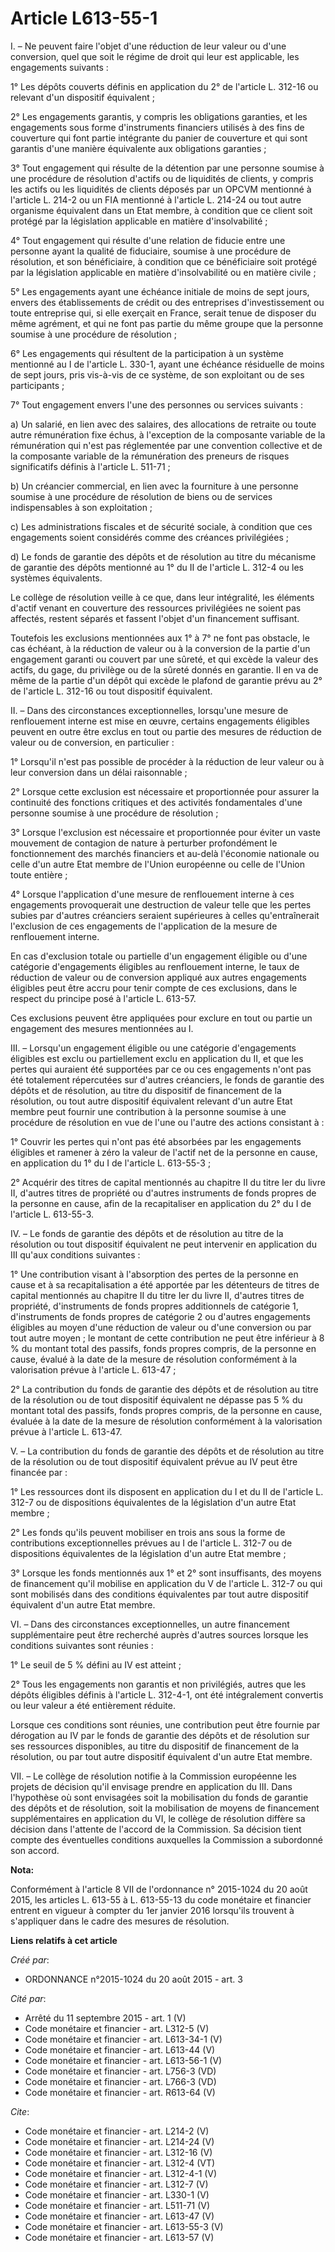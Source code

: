 # Article L613-55-1

I. – Ne peuvent faire l'objet d'une réduction de leur valeur ou d'une conversion, quel que soit le régime de droit qui leur
est applicable, les engagements suivants : 

1° Les dépôts couverts définis en application du 2° de l'article L. 312-16 ou relevant d'un dispositif équivalent ; 

2° Les engagements garantis, y compris les obligations garanties, et les engagements sous forme d'instruments financiers
utilisés à des fins de couverture qui font partie intégrante du panier de couverture et qui sont garantis d'une manière
équivalente aux obligations garanties ; 

3° Tout engagement qui résulte de la détention par une personne soumise à une procédure de résolution d'actifs ou de
liquidités de clients, y compris les actifs ou les liquidités de clients déposés par un OPCVM mentionné à l'article L. 214-2
ou un FIA mentionné à l'article L. 214-24 ou tout autre organisme équivalent dans un Etat membre, à condition que ce client
soit protégé par la législation applicable en matière d'insolvabilité ; 

4° Tout engagement qui résulte d'une relation de fiducie entre une personne ayant la qualité de fiduciaire, soumise à une
procédure de résolution, et son bénéficiaire, à condition que ce bénéficiaire soit protégé par la législation applicable en
matière d'insolvabilité ou en matière civile ; 

5° Les engagements ayant une échéance initiale de moins de sept jours, envers des établissements de crédit ou des entreprises
d'investissement ou toute entreprise qui, si elle exerçait en France, serait tenue de disposer du même agrément, et qui ne
font pas partie du même groupe que la personne soumise à une procédure de résolution ; 

6° Les engagements qui résultent de la participation à un système mentionné au I de l'article L. 330-1, ayant une échéance
résiduelle de moins de sept jours, pris vis-à-vis de ce système, de son exploitant ou de ses participants ; 

7° Tout engagement envers l'une des personnes ou services suivants : 

a) Un salarié, en lien avec des salaires, des allocations de retraite ou toute autre rémunération fixe échus, à l'exception
de la composante variable de la rémunération qui n'est pas réglementée par une convention collective et de la composante
variable de la rémunération des preneurs de risques significatifs définis à l'article L. 511-71 ; 

b) Un créancier commercial, en lien avec la fourniture à une personne soumise à une procédure de résolution de biens ou de
services indispensables à son exploitation ; 

c) Les administrations fiscales et de sécurité sociale, à condition que ces engagements soient considérés comme des créances
privilégiées ; 

d) Le fonds de garantie des dépôts et de résolution au titre du mécanisme de garantie des dépôts mentionné au 1° du II de
l'article L. 312-4 ou les systèmes équivalents. 

Le collège de résolution veille à ce que, dans leur intégralité, les éléments d'actif venant en couverture des ressources
privilégiées ne soient pas affectés, restent séparés et fassent l'objet d'un financement suffisant. 

Toutefois les exclusions mentionnées aux 1° à 7° ne font pas obstacle, le cas échéant, à la réduction de valeur ou à la
conversion de la partie d'un engagement garanti ou couvert par une sûreté, et qui excède la valeur des actifs, du gage, du
privilège ou de la sûreté donnés en garantie. Il en va de même de la partie d'un dépôt qui excède le plafond de garantie
prévu au 2° de l'article L. 312-16 ou tout dispositif équivalent. 

II. – Dans des circonstances exceptionnelles, lorsqu'une mesure de renflouement interne est mise en œuvre, certains
engagements éligibles peuvent en outre être exclus en tout ou partie des mesures de réduction de valeur ou de conversion, en
particulier : 

1° Lorsqu'il n'est pas possible de procéder à la réduction de leur valeur ou à leur conversion dans un délai raisonnable ; 

2° Lorsque cette exclusion est nécessaire et proportionnée pour assurer la continuité des fonctions critiques et des
activités fondamentales d'une personne soumise à une procédure de résolution ; 

3° Lorsque l'exclusion est nécessaire et proportionnée pour éviter un vaste mouvement de contagion de nature à perturber
profondément le fonctionnement des marchés financiers et au-delà l'économie nationale ou celle d'un autre Etat membre de
l'Union européenne ou celle de l'Union toute entière ; 

4° Lorsque l'application d'une mesure de renflouement interne à ces engagements provoquerait une destruction de valeur telle
que les pertes subies par d'autres créanciers seraient supérieures à celles qu'entraînerait l'exclusion de ces engagements de
l'application de la mesure de renflouement interne. 

En cas d'exclusion totale ou partielle d'un engagement éligible ou d'une catégorie d'engagements éligibles au renflouement
interne, le taux de réduction de valeur ou de conversion appliqué aux autres engagements éligibles peut être accru pour tenir
compte de ces exclusions, dans le respect du principe posé à l'article L. 613-57. 

Ces exclusions peuvent être appliquées pour exclure en tout ou partie un engagement des mesures mentionnées au I. 

III. – Lorsqu'un engagement éligible ou une catégorie d'engagements éligibles est exclu ou partiellement exclu en application
du II, et que les pertes qui auraient été supportées par ce ou ces engagements n'ont pas été totalement répercutées sur
d'autres créanciers, le fonds de garantie des dépôts et de résolution, au titre du dispositif de financement de la
résolution, ou tout autre dispositif équivalent relevant d'un autre Etat membre peut fournir une contribution à la personne
soumise à une procédure de résolution en vue de l'une ou l'autre des actions consistant à : 

1° Couvrir les pertes qui n'ont pas été absorbées par les engagements éligibles et ramener à zéro la valeur de l'actif net de
la personne en cause, en application du 1° du I de l'article L. 613-55-3 ; 

2° Acquérir des titres de capital mentionnés au chapitre II du titre Ier du livre II, d'autres titres de propriété ou
d'autres instruments de fonds propres de la personne en cause, afin de la recapitaliser en application du 2° du I de
l'article L. 613-55-3. 

IV. – Le fonds de garantie des dépôts et de résolution au titre de la résolution ou tout dispositif équivalent ne peut
intervenir en application du III qu'aux conditions suivantes : 

1° Une contribution visant à l'absorption des pertes de la personne en cause et à sa recapitalisation a été apportée par les
détenteurs de titres de capital mentionnés au chapitre II du titre Ier du livre II, d'autres titres de propriété,
d'instruments de fonds propres additionnels de catégorie 1, d'instruments de fonds propres de catégorie 2 ou d'autres
engagements éligibles au moyen d'une réduction de valeur ou d'une conversion ou par tout autre moyen ; le montant de cette
contribution ne peut être inférieur à 8 % du montant total des passifs, fonds propres compris, de la personne en cause,
évalué à la date de la mesure de résolution conformément à la valorisation prévue à l'article L. 613-47 ; 

2° La contribution du fonds de garantie des dépôts et de résolution au titre de la résolution ou de tout dispositif
équivalent ne dépasse pas 5 % du montant total des passifs, fonds propres compris, de la personne en cause, évaluée à la date
de la mesure de résolution conformément à la valorisation prévue à l'article L. 613-47. 

V. – La contribution du fonds de garantie des dépôts et de résolution au titre de la résolution ou de tout dispositif
équivalent prévue au IV peut être financée par : 

1° Les ressources dont ils disposent en application du I et du II de l'article L. 312-7 ou de dispositions équivalentes de la
législation d'un autre Etat membre ; 

2° Les fonds qu'ils peuvent mobiliser en trois ans sous la forme de contributions exceptionnelles prévues au I de l'article
L. 312-7 ou de dispositions équivalentes de la législation d'un autre Etat membre ; 

3° Lorsque les fonds mentionnés aux 1° et 2° sont insuffisants, des moyens de financement qu'il mobilise en application du V
de l'article L. 312-7 ou qui sont mobilisés dans des conditions équivalentes par tout autre dispositif équivalent d'un autre
Etat membre. 

VI. – Dans des circonstances exceptionnelles, un autre financement supplémentaire peut être recherché auprès d'autres sources
lorsque les conditions suivantes sont réunies : 

1° Le seuil de 5 % défini au IV est atteint ; 

2° Tous les engagements non garantis et non privilégiés, autres que les dépôts éligibles définis à l'article L. 312-4-1, ont
été intégralement convertis ou leur valeur a été entièrement réduite. 

Lorsque ces conditions sont réunies, une contribution peut être fournie par dérogation au IV par le fonds de garantie des
dépôts et de résolution sur ses ressources disponibles, au titre du dispositif de financement de la résolution, ou par tout
autre dispositif équivalent d'un autre Etat membre. 

VII. – Le collège de résolution notifie à la Commission européenne les projets de décision qu'il envisage prendre en
application du III. Dans l'hypothèse où sont envisagées soit la mobilisation du fonds de garantie des dépôts et de
résolution, soit la mobilisation de moyens de financement supplémentaires en application du VI, le collège de résolution
diffère sa décision dans l'attente de l'accord de la Commission. Sa décision tient compte des éventuelles conditions
auxquelles la Commission a subordonné son accord.

**Nota:**

Conformément à l'article 8 VII de l'ordonnance n° 2015-1024 du 20 août 2015, les articles L. 613-55 à L. 613-55-13 du code
monétaire et financier entrent en vigueur à compter du 1er janvier 2016 lorsqu'ils trouvent à s'appliquer dans le cadre des
mesures de résolution.

**Liens relatifs à cet article**

_Créé par_:

  - ORDONNANCE n°2015-1024 du 20 août 2015 - art. 3

_Cité par_:

  - Arrêté du 11 septembre 2015 - art. 1 (V)
  - Code monétaire et financier - art. L312-5 (V)
  - Code monétaire et financier - art. L613-34-1 (V)
  - Code monétaire et financier - art. L613-44 (V)
  - Code monétaire et financier - art. L613-56-1 (V)
  - Code monétaire et financier - art. L756-3 (VD)
  - Code monétaire et financier - art. L766-3 (VD)
  - Code monétaire et financier - art. R613-64 (V)

_Cite_:

  - Code monétaire et financier - art. L214-2 (V)
  - Code monétaire et financier - art. L214-24 (V)
  - Code monétaire et financier - art. L312-16 (V)
  - Code monétaire et financier - art. L312-4 (VT)
  - Code monétaire et financier - art. L312-4-1 (V)
  - Code monétaire et financier - art. L312-7 (V)
  - Code monétaire et financier - art. L330-1 (V)
  - Code monétaire et financier - art. L511-71 (V)
  - Code monétaire et financier - art. L613-47 (V)
  - Code monétaire et financier - art. L613-55-3 (V)
  - Code monétaire et financier - art. L613-57 (V)
